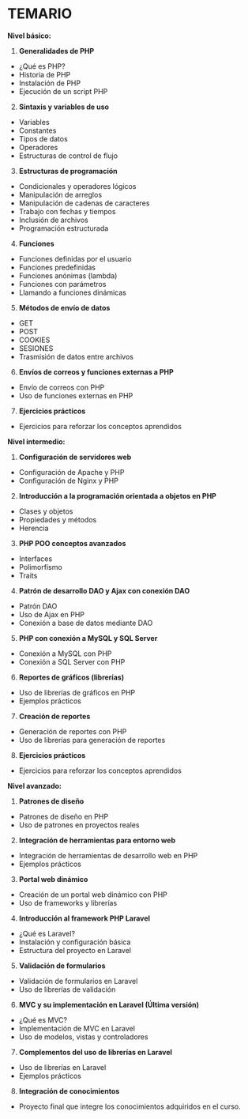 # **TEMARIO**

**Nivel básico:**

1. **Generalidades de PHP**
- ¿Qué es PHP?
- Historia de PHP
- Instalación de PHP
- Ejecución de un script PHP
2. **Sintaxis y variables de uso**
- Variables
- Constantes
- Tipos de datos
- Operadores
- Estructuras de control de flujo
3. **Estructuras de programación**
- Condicionales y operadores lógicos
- Manipulación de arreglos
- Manipulación de cadenas de caracteres
- Trabajo con fechas y tiempos
- Inclusión de archivos
- Programación estructurada
4. **Funciones**
- Funciones definidas por el usuario
- Funciones predefinidas
- Funciones anónimas (lambda)
- Funciones con parámetros
- Llamando a funciones dinámicas
5. **Métodos de envío de datos**
- GET
- POST
- COOKIES
- SESIONES
- Trasmisión de datos entre archivos
6. **Envíos de correos y funciones externas a PHP**
- Envío de correos con PHP
- Uso de funciones externas en PHP
7. **Ejercicios prácticos**
- Ejercicios para reforzar los conceptos aprendidos

**Nivel intermedio:**

1. **Configuración de servidores web**
- Configuración de Apache y PHP
- Configuración de Nginx y PHP
2. **Introducción a la programación orientada a objetos en PHP**
- Clases y objetos
- Propiedades y métodos
- Herencia
3. **PHP POO conceptos avanzados**
- Interfaces
- Polimorfismo
- Traits
4. **Patrón de desarrollo DAO y Ajax con conexión DAO**
- Patrón DAO
- Uso de Ajax en PHP
- Conexión a base de datos mediante DAO
5. **PHP con conexión a MySQL y SQL Server**
- Conexión a MySQL con PHP
- Conexión a SQL Server con PHP
6. **Reportes de gráficos (librerías)**
- Uso de librerías de gráficos en PHP
- Ejemplos prácticos
7. **Creación de reportes**
- Generación de reportes con PHP
- Uso de librerías para generación de reportes
8. **Ejercicios prácticos**
- Ejercicios para reforzar los conceptos aprendidos

**Nivel avanzado:**

1. **Patrones de diseño**
- Patrones de diseño en PHP
- Uso de patrones en proyectos reales
2. **Integración de herramientas para entorno web**
- Integración de herramientas de desarrollo web en PHP
- Ejemplos prácticos
3. **Portal web dinámico**
- Creación de un portal web dinámico con PHP
- Uso de frameworks y librerías
4. **Introducción al framework PHP Laravel**
- ¿Qué es Laravel?
- Instalación y configuración básica
- Estructura del proyecto en Laravel
5. **Validación de formularios**
- Validación de formularios en Laravel
- Uso de librerías de validación
6. **MVC y su implementación en Laravel (Última versión)**
- ¿Qué es MVC?
- Implementación de MVC en Laravel
- Uso de modelos, vistas y controladores
7. **Complementos del uso de librerías en Laravel**
- Uso de librerías en Laravel
- Ejemplos prácticos
8. **Integración de conocimientos**
- Proyecto final que integre los conocimientos adquiridos en el curso.